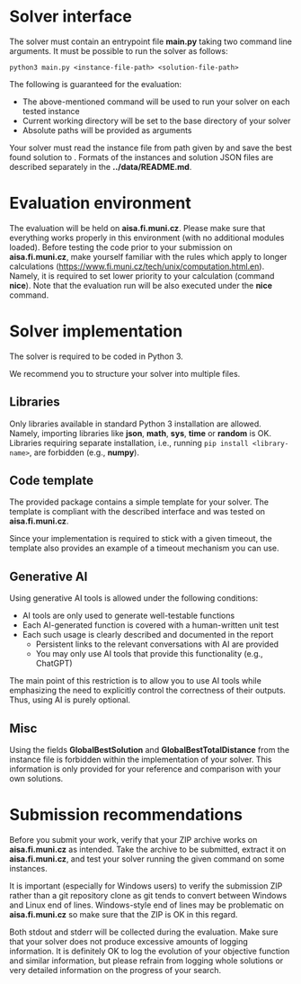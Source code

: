 # Solver interface

The solver must contain an entrypoint file __main.py__ taking two command line arguments. It must be possible to run the solver as follows:

```
python3 main.py <instance-file-path> <solution-file-path>
```

The following is guaranteed for the evaluation:

 * The above-mentioned command will be used to run your solver on each tested instance
 * Current working directory will be set to the base directory of your solver
 * Absolute paths will be provided as arguments

Your solver must read the instance file from path given by <instance-file-path> and save the best found solution to <solution-file-path>. Formats of the instances and solution JSON files are described separately in the __../data/README.md__.

# Evaluation environment

The evaluation will be held on __aisa.fi.muni.cz__. Please make sure that everything works properly in this environment (with no additional modules loaded). Before testing the code prior to your submission on __aisa.fi.muni.cz__, make yourself familiar with the rules which apply to longer calculations (https://www.fi.muni.cz/tech/unix/computation.html.en). Namely, it is required to set lower priority to your calculation (command __nice__). Note that the evaluation run will be also executed under the __nice__ command.

# Solver implementation

The solver is required to be coded in Python 3.

We recommend you to structure your solver into multiple files.

## Libraries

Only libraries available in standard Python 3 installation are allowed. Namely, importing libraries like __json__, __math__, __sys__, __time__ or __random__ is OK. Libraries requiring separate installation, i.e., running ``pip install <library-name>``, are forbidden (e.g., __numpy__).

## Code template

The provided package contains a simple template for your solver. The template is compliant with the described interface and was tested on __aisa.fi.muni.cz__.

Since your implementation is required to stick with a given timeout, the template also provides an example of a timeout mechanism you can use.


## Generative AI

Using generative AI tools is allowed under the following conditions:

 * AI tools are only used to generate well-testable functions
 * Each AI-generated function is covered with a human-written unit test
 * Each such usage is clearly described and documented in the report
   * Persistent links to the relevant conversations with AI are provided
   * You may only use AI tools that provide this functionality (e.g., ChatGPT)

The main point of this restriction is to allow you to use AI tools while emphasizing the need to explicitly control the correctness of their outputs. Thus, using AI is purely optional.


## Misc

Using the fields __GlobalBestSolution__ and __GlobalBestTotalDistance__ from the instance file is forbidden within the implementation of your solver. This information is only provided for your reference and comparison with your own solutions.


# Submission recommendations

Before you submit your work, verify that your ZIP archive works on __aisa.fi.muni.cz__ as intended. Take the archive to be submitted, extract it on __aisa.fi.muni.cz__, and test your solver running the given command on some instances. 

It is important (especially for Windows users) to verify the submission ZIP rather than a git repository clone as git tends to convert between Windows and Linux end of lines. Windows-style end of lines may be problematic on __aisa.fi.muni.cz__ so make sure that the ZIP is OK in this regard.

Both stdout and stderr will be collected during the evaluation. Make sure that your solver does not produce excessive amounts of logging information. It is definitely OK to log the evolution of your objective function and similar information, but please refrain from logging whole solutions or very detailed information on the progress of your search.
